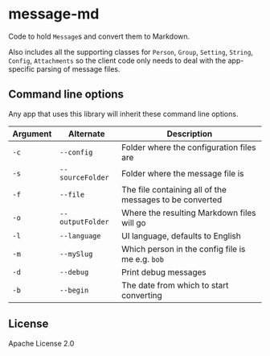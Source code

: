 # message-md

Code to hold `Message`s and convert them to Markdown.
 
Also includes all the supporting classes for `Person`, `Group`, `Setting`, `String`, `Config`, `Attachments` so the client code only needs to deal with the app-specific parsing of message files.

## Command line options

Any app that uses this library will inherit these command line options.

Argument | Alternate | Description
---|---|---
`-c` | `--config` | Folder where the configuration files are
`-s` | `--sourceFolder` | Folder where the message file is
`-f` | `--file` | The file containing all of the messages to be converted
`-o` | `--outputFolder` | Where the resulting Markdown files will go
`-l` | `--language` | UI language, defaults to English
`-m` | `--mySlug` | Which person in the config file is me e.g. `bob`
`-d` | `--debug` | Print debug messages
`-b` | `--begin` | The date from which to start converting

 ## License

 Apache License 2.0
